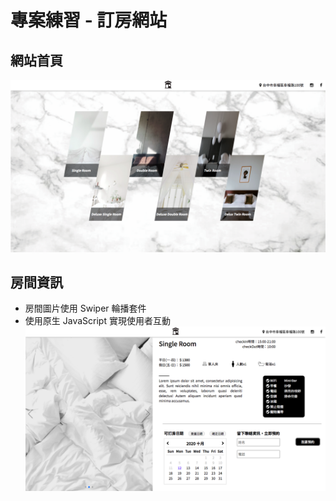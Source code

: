 **專案練習 - 訂房網站**
===========================

## 網站首頁
![image](images/README-home.png)

## 房間資訊
* 房間圖片使用 Swiper 輪播套件
* 使用原生 JavaScript 實現使用者互動
![image](images/README-room.png)
